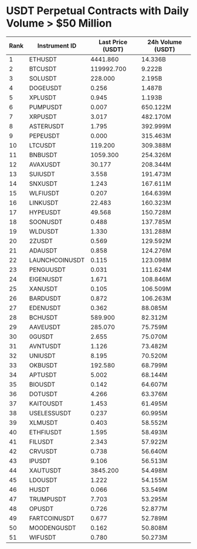 # USDT Perpetual Contracts with Daily Volume > $50 Million

| Rank | Instrument ID | Last Price (USDT) | 24h Volume (USDT) |
|------|---------------|-------------------|-------------------|
| 1 | ETHUSDT | 4441.860 | 14.336B |
| 2 | BTCUSDT | 119992.700 | 9.222B |
| 3 | SOLUSDT | 228.000 | 2.195B |
| 4 | DOGEUSDT | 0.256 | 1.487B |
| 5 | XPLUSDT | 0.945 | 1.193B |
| 6 | PUMPUSDT | 0.007 | 650.122M |
| 7 | XRPUSDT | 3.017 | 482.170M |
| 8 | ASTERUSDT | 1.795 | 392.999M |
| 9 | PEPEUSDT | 0.000 | 315.463M |
| 10 | LTCUSDT | 119.200 | 309.388M |
| 11 | BNBUSDT | 1059.300 | 254.326M |
| 12 | AVAXUSDT | 30.177 | 208.344M |
| 13 | SUIUSDT | 3.558 | 191.473M |
| 14 | SNXUSDT | 1.243 | 167.611M |
| 15 | WLFIUSDT | 0.207 | 164.639M |
| 16 | LINKUSDT | 22.483 | 160.323M |
| 17 | HYPEUSDT | 49.568 | 150.728M |
| 18 | SOONUSDT | 0.488 | 137.785M |
| 19 | WLDUSDT | 1.330 | 131.288M |
| 20 | 2ZUSDT | 0.569 | 129.592M |
| 21 | ADAUSDT | 0.858 | 124.276M |
| 22 | LAUNCHCOINUSDT | 0.115 | 123.098M |
| 23 | PENGUUSDT | 0.031 | 111.624M |
| 24 | EIGENUSDT | 1.671 | 108.846M |
| 25 | XANUSDT | 0.105 | 106.509M |
| 26 | BARDUSDT | 0.872 | 106.263M |
| 27 | EDENUSDT | 0.362 | 88.085M |
| 28 | BCHUSDT | 589.900 | 82.312M |
| 29 | AAVEUSDT | 285.070 | 75.759M |
| 30 | 0GUSDT | 2.655 | 75.070M |
| 31 | AVNTUSDT | 1.126 | 73.482M |
| 32 | UNIUSDT | 8.195 | 70.520M |
| 33 | OKBUSDT | 192.580 | 68.799M |
| 34 | APTUSDT | 5.002 | 68.144M |
| 35 | BIOUSDT | 0.142 | 64.607M |
| 36 | DOTUSDT | 4.266 | 63.376M |
| 37 | KAITOUSDT | 1.453 | 61.495M |
| 38 | USELESSUSDT | 0.237 | 60.995M |
| 39 | XLMUSDT | 0.403 | 58.552M |
| 40 | ETHFIUSDT | 1.595 | 58.493M |
| 41 | FILUSDT | 2.343 | 57.922M |
| 42 | CRVUSDT | 0.738 | 56.640M |
| 43 | IPUSDT | 9.106 | 56.513M |
| 44 | XAUTUSDT | 3845.200 | 54.498M |
| 45 | LDOUSDT | 1.222 | 54.155M |
| 46 | HUSDT | 0.066 | 53.549M |
| 47 | TRUMPUSDT | 7.703 | 53.295M |
| 48 | OPUSDT | 0.726 | 52.877M |
| 49 | FARTCOINUSDT | 0.677 | 52.789M |
| 50 | MOODENGUSDT | 0.162 | 50.808M |
| 51 | WIFUSDT | 0.780 | 50.273M |

